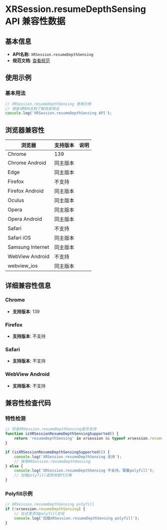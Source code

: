 # XRSession.resumeDepthSensing API 兼容性数据

## 基本信息

- **API名称**: `XRSession.resumeDepthSensing`
- **规范文档**: [查看规范](https://immersive-web.github.io/depth-sensing/#dom-xrsession-resumedepthsensing)

## 使用示例

### 基本用法

```javascript
// XRSession.resumeDepthSensing 使用示例
// 请查阅MDN文档了解具体用法
console.log('XRSession.resumeDepthSensing API');
```

## 浏览器兼容性

| 浏览器 | 支持版本 | 说明 |
|--------|----------|------|
| Chrome | 139 |  |
| Chrome Android | 同主版本 |  |
| Edge | 同主版本 |  |
| Firefox | 不支持 |  |
| Firefox Android | 同主版本 |  |
| Oculus | 同主版本 |  |
| Opera | 同主版本 |  |
| Opera Android | 同主版本 |  |
| Safari | 不支持 |  |
| Safari iOS | 同主版本 |  |
| Samsung Internet | 同主版本 |  |
| WebView Android | 不支持 |  |
| webview_ios | 同主版本 |  |

## 详细兼容性信息

### Chrome

- **支持版本**: 139

### Firefox

- **支持版本**: 不支持

### Safari

- **支持版本**: 不支持

### WebView Android

- **支持版本**: 不支持

## 兼容性检查代码

### 特性检测

```javascript
// 检查XRSession.resumeDepthSensing是否支持
function isXRSessionResumeDepthSensingSupported() {
    return 'resumeDepthSensing' in xrsession && typeof xrsession.resumeDepthSensing === 'function';
}

if (isXRSessionResumeDepthSensingSupported()) {
    console.log('XRSession.resumeDepthSensing 支持');
    // 使用XRSession.resumeDepthSensing
} else {
    console.log('XRSession.resumeDepthSensing 不支持，需要polyfill');
    // 加载polyfill或使用替代方案
}
```

### Polyfill示例

```javascript
// XRSession.resumeDepthSensing polyfill
if (!xrsession.resumeDepthSensing) {
    // 在这里添加polyfill实现
    console.log('加载XRSession.resumeDepthSensing polyfill');
}
```

